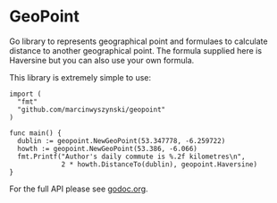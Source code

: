 # GeoPoint

Go library to represents geographical point and formulaes to calculate distance to another geographical point. The formula supplied here is Haversine but you can also use your own formula.

This library is extremely simple to use:

    import (
      "fmt"
      "github.com/marcinwyszynski/geopoint"
    )
    
    func main() {
      dublin := geopoint.NewGeoPoint(53.347778, -6.259722)
      howth := geopoint.NewGeoPoint(53.386, -6.066)
      fmt.Printf("Author's daily commute is %.2f kilometres\n",
                 2 * howth.DistanceTo(dublin), geopoint.Haversine)
    }
    
For the full API please see [godoc.org](http://godoc.org/github.com/marcinwyszynski/geopoint).
